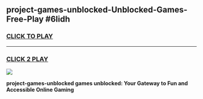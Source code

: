 
## project-games-unblocked-Unblocked-Games-Free-Play #6lidh
<h3>
<a href="https://us.freeplayer.one?title=project-games-unblocked&ref=9M">CLICK TO PLAY</a></h3>
<hr>

<h3>
<a href="https://us.freeplayer.one?title=project-games-unblocked&ref=9M">CLICK 2 PLAY</a>
  
</h3>

<a href="https://us.freeplayer.one?title=project-games-unblocked&ref=9M"><img src="https://clearcache.store/games.png"></a>


**project-games-unblocked games unblocked: Your Gateway to Fun and Accessible Online Gaming**
